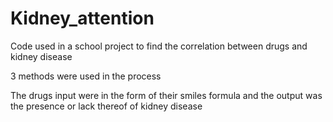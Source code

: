 # Kidney_attention

Code used in a school project to find the correlation between drugs and kidney disease

3 methods were used in the process

The drugs input were in the form of their smiles formula and the output was the presence or lack thereof of kidney disease
